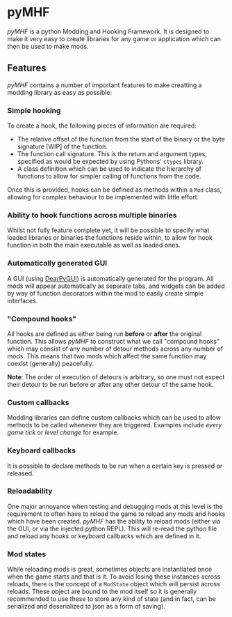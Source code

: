 # pyMHF

*pyMHF* is a python Modding and Hooking Framework.
It is designed to make it very easy to create libraries for any game or application which can then be used to make mods.

## Features

*pyMHF* contains a number of important features to make creatting a modding library as easy as possible:

### Simple hooking

To create a hook, the following pieces of information are required:
- The relative offset of the function from the start of the binary or the byte signature [WIP] of the function.
- The function call signature. This is the return and argument types, specified as would be expected by using Pythons' `ctypes` library.
- A class definition which can be used to indicate the hierarchy of functions to allow for simpler calling of functions from the code.

Once this is provided, hooks can be defined as methods within a `Mod` class, allowing for complex behaviour to be implemented with little effort.

### Ability to hook functions across multiple binaries

Whilst not fully feature complete yet, it will be possible to specify what loaded libraries or binaries the functions reside within, to allow for hook function in both the main executable as well as loaded ones.

### Automatically generated GUI

A GUI (using [DearPyGUI](https://github.com/hoffstadt/DearPyGui)) is automatically generated for the program. All mods will appear automatically as separate tabs, and widgets can be added by way of function decorators within the mod to easily create simple interfaces.

### "Compound hooks"

All hooks are defined as either being run **before** or **after** the original function. This allows *pyMHF* to construct what we call "compound hooks" which may consist of any number of detour methods across any number of mods. This means that two mods which affect the same function may coexist (generally) peacefully.

**Note**: The order of execution of detours is arbitrary, so one must not expect their detour to be run before or after any other detour of the same hook.

### Custom callbacks

Modding libraries can define custom callbacks which can be used to allow methods to be called whenever they are triggered. Examples include *every game tick* or *level change* for example.

### Keyboard callbacks

It is possible to declare methods to be run when a certain key is pressed or released.

### Reloadability

One major annoyance when testing and debugging mods at this level is the requirement to often have to reload the game to reload any mods and hooks which have been created. *pyMHF* has the ability to reload mods (either via the GUI, or via the injected python REPL). This will re-read the python file and reload any hooks or keyboard callbacks which are defined in it.

### Mod states

While reloading mods is great, sometimes objects are instantiated once when the game starts and that is it. To avoid losing these instances across reloads, there is the concept of a `ModState` object which will persist across reloads. These object are bound to the mod itself so it is generally recommended to use these to store any kind of state (and in fact, can be serialized and deserialized to json as a form of saving).
